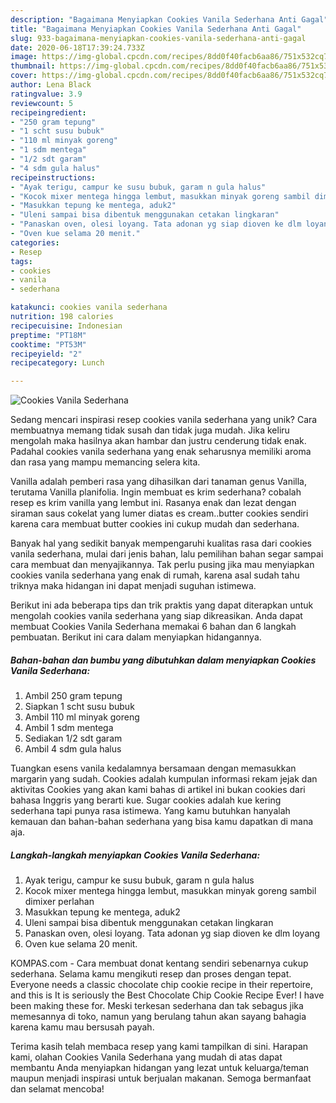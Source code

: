 ```yaml
---
description: "Bagaimana Menyiapkan Cookies Vanila Sederhana Anti Gagal"
title: "Bagaimana Menyiapkan Cookies Vanila Sederhana Anti Gagal"
slug: 933-bagaimana-menyiapkan-cookies-vanila-sederhana-anti-gagal
date: 2020-06-18T17:39:24.733Z
image: https://img-global.cpcdn.com/recipes/8dd0f40facb6aa86/751x532cq70/cookies-vanila-sederhana-foto-resep-utama.jpg
thumbnail: https://img-global.cpcdn.com/recipes/8dd0f40facb6aa86/751x532cq70/cookies-vanila-sederhana-foto-resep-utama.jpg
cover: https://img-global.cpcdn.com/recipes/8dd0f40facb6aa86/751x532cq70/cookies-vanila-sederhana-foto-resep-utama.jpg
author: Lena Black
ratingvalue: 3.9
reviewcount: 5
recipeingredient:
- "250 gram tepung"
- "1 scht susu bubuk"
- "110 ml minyak goreng"
- "1 sdm mentega"
- "1/2 sdt garam"
- "4 sdm gula halus"
recipeinstructions:
- "Ayak terigu, campur ke susu bubuk, garam n gula halus"
- "Kocok mixer mentega hingga lembut, masukkan minyak goreng sambil dimixer perlahan"
- "Masukkan tepung ke mentega, aduk2"
- "Uleni sampai bisa dibentuk menggunakan cetakan lingkaran"
- "Panaskan oven, olesi loyang. Tata adonan yg siap dioven ke dlm loyang"
- "Oven kue selama 20 menit."
categories:
- Resep
tags:
- cookies
- vanila
- sederhana

katakunci: cookies vanila sederhana 
nutrition: 198 calories
recipecuisine: Indonesian
preptime: "PT18M"
cooktime: "PT53M"
recipeyield: "2"
recipecategory: Lunch

---
```



![Cookies Vanila Sederhana](https://img-global.cpcdn.com/recipes/8dd0f40facb6aa86/751x532cq70/cookies-vanila-sederhana-foto-resep-utama.jpg)

Sedang mencari inspirasi resep cookies vanila sederhana yang unik? Cara membuatnya memang tidak susah dan tidak juga mudah. Jika keliru mengolah maka hasilnya akan hambar dan justru cenderung tidak enak. Padahal cookies vanila sederhana yang enak seharusnya memiliki aroma dan rasa yang mampu memancing selera kita.

Vanilla adalah pemberi rasa yang dihasilkan dari tanaman genus Vanilla, terutama Vanilla planifolia. Ingin membuat es krim sederhana? cobalah resep es krim vanilla yang lembut ini. Rasanya enak dan lezat dengan siraman saus cokelat yang lumer diatas es cream..butter cookies sendiri karena cara membuat butter cookies ini cukup mudah dan sederhana.

Banyak hal yang sedikit banyak mempengaruhi kualitas rasa dari cookies vanila sederhana, mulai dari jenis bahan, lalu pemilihan bahan segar sampai cara membuat dan menyajikannya. Tak perlu pusing jika mau menyiapkan cookies vanila sederhana yang enak di rumah, karena asal sudah tahu triknya maka hidangan ini dapat menjadi suguhan istimewa.


Berikut ini ada beberapa tips dan trik praktis yang dapat diterapkan untuk mengolah cookies vanila sederhana yang siap dikreasikan. Anda dapat membuat Cookies Vanila Sederhana memakai 6 bahan dan 6 langkah pembuatan. Berikut ini cara dalam menyiapkan hidangannya.

<!--inarticleads1-->

##### Bahan-bahan dan bumbu yang dibutuhkan dalam menyiapkan Cookies Vanila Sederhana:

1. Ambil 250 gram tepung
1. Siapkan 1 scht susu bubuk
1. Ambil 110 ml minyak goreng
1. Ambil 1 sdm mentega
1. Sediakan 1/2 sdt garam
1. Ambil 4 sdm gula halus


Tuangkan esens vanila kedalamnya bersamaan dengan memasukkan margarin yang sudah. Cookies adalah kumpulan informasi rekam jejak dan aktivitas Cookies yang akan kami bahas di artikel ini bukan cookies dari bahasa Inggris yang berarti kue. Sugar cookies adalah kue kering sederhana tapi punya rasa istimewa. Yang kamu butuhkan hanyalah kemauan dan bahan-bahan sederhana yang bisa kamu dapatkan di mana aja. 

<!--inarticleads2-->

##### Langkah-langkah menyiapkan Cookies Vanila Sederhana:

1. Ayak terigu, campur ke susu bubuk, garam n gula halus
1. Kocok mixer mentega hingga lembut, masukkan minyak goreng sambil dimixer perlahan
1. Masukkan tepung ke mentega, aduk2
1. Uleni sampai bisa dibentuk menggunakan cetakan lingkaran
1. Panaskan oven, olesi loyang. Tata adonan yg siap dioven ke dlm loyang
1. Oven kue selama 20 menit.


KOMPAS.com - Cara membuat donat kentang sendiri sebenarnya cukup sederhana. Selama kamu mengikuti resep dan proses dengan tepat. Everyone needs a classic chocolate chip cookie recipe in their repertoire, and this is It is seriously the Best Chocolate Chip Cookie Recipe Ever! I have been making these for. Meski terkesan sederhana dan tak sebagus jika memesannya di toko, namun yang berulang tahun akan sayang bahagia karena kamu mau bersusah payah. 

Terima kasih telah membaca resep yang kami tampilkan di sini. Harapan kami, olahan Cookies Vanila Sederhana yang mudah di atas dapat membantu Anda menyiapkan hidangan yang lezat untuk keluarga/teman maupun menjadi inspirasi untuk berjualan makanan. Semoga bermanfaat dan selamat mencoba!
